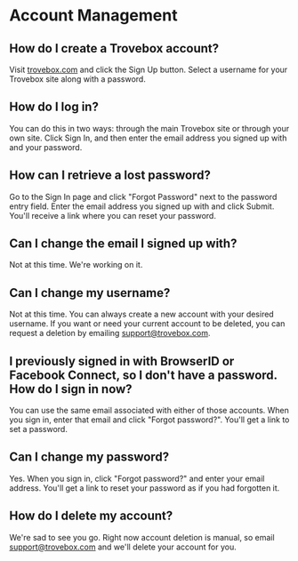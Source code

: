 Account Management
=======================

## How do I create a Trovebox account?
Visit <a href="http://trovebox.com">trovebox.com</a> and click the Sign Up button. Select a username for your Trovebox site along with a password.

## How do I log in?
You can do this in two ways: through the main Trovebox site or through your own site. Click Sign In, and then enter the email address you signed up with and your password.

## How can I retrieve a lost password?
Go to the Sign In page and click "Forgot Password" next to the password entry field. Enter the email address you signed up with and click Submit. You'll receive a link where you can reset your password.

## Can I change the email I signed up with? 
Not at this time. We're working on it.

## Can I change my username?
Not at this time. You can always create a new account with your desired username. If you want or need your current account to be deleted, you can request a deletion by emailing [support@trovebox.com](mailto:support@trovebox.com).

## I previously signed in with BrowserID or Facebook Connect, so I don't have a password. How do I sign in now?
You can use the same email associated with either of those accounts. When you sign in, enter that email and click "Forgot password?". You'll get a link to set a password.

## Can I change my password?
Yes. When you sign in, click "Forgot password?" and enter your email address. You'll get a link to reset your password as if you had forgotten it.

## How do I delete my account?
We're sad to see you go. Right now account deletion is manual, so email [support@trovebox.com](mailto:support@trovebox.com) and we'll delete your account for you.
